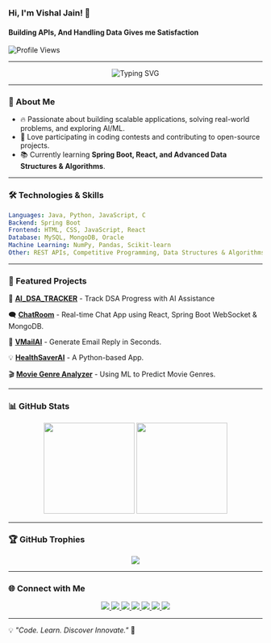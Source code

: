 ### Hi, I'm Vishal Jain! 👋  

#### Building APIs, And Handling Data Gives me Satisfaction

![Profile Views](https://komarev.com/ghpvc/?username=vishal-jain2003&color=blue&style=flat-square)  

---

<div align="center">
  <img src="https://readme-typing-svg.herokuapp.com?font=Fira+Code&pause=1000&color=F75C7E&width=435&lines=Java+Full-Stack+Developer;AI+%26+ML+Enthusiast;Competitive+Programmer;Building+Scalable+Apps" alt="Typing SVG" />
</div>

---

### 🚀 About Me
- 🔥 Passionate about building scalable applications, solving real-world problems, and exploring AI/ML.
- 🎯 Love participating in coding contests and contributing to open-source projects.
- 📚 Currently learning **Spring Boot, React, and Advanced Data Structures & Algorithms**.

---

### 🛠️ Technologies & Skills
```yaml
Languages: Java, Python, JavaScript, C
Backend: Spring Boot
Frontend: HTML, CSS, JavaScript, React
Database: MySQL, MongoDB, Oracle
Machine Learning: NumPy, Pandas, Scikit-learn
Other: REST APIs, Competitive Programming, Data Structures & Algorithms
```

---

### 📌 Featured Projects  


🧠 **[AI_DSA_TRACKER](https://ai-dsa-tracker.vercel.app/)** - Track DSA Progress with AI Assistance  

🗨️ **[ChatRoom](https://chatroom-eight-alpha.vercel.app/)** - Real-time Chat App using React, Spring Boot WebSocket & MongoDB.

🚀 **[VMailAI](https://vmailai.netlify.app)** - Generate Email Reply in Seconds.  

💡 **[HealthSaverAI](https://github.com/Vishal-jain2003/HealthSaver_AI)** - A Python-based App.  

🎬 **[Movie Genre Analyzer](https://moviegenreanalyzerjainai.streamlit.app/)** - Using ML to Predict Movie Genres.  
 




---

### 📊 GitHub Stats
<div align="center">
  <img src="https://github-readme-stats.vercel.app/api?username=vishal-jain2003&show_icons=true&theme=radical" height="180px"/>
  <img src="https://github-readme-stats.vercel.app/api/top-langs/?username=vishal-jain2003&layout=compact&theme=radical" height="180px"/>
</div>

---

### 🏆 GitHub Trophies
<p align="center">
  <img src="https://github-profile-trophy.vercel.app/?username=vishal-jain2003&theme=radical&no-bg=true&no-frame=true" />
</p>

---

### 🌐 Connect with Me
<p align="center">
  <a href="https://www.linkedin.com/in/vishaljain493">
    <img src="https://img.shields.io/badge/LinkedIn-0A66C2?style=for-the-badge&logo=linkedin&logoColor=white"/>
  </a>
  <a href="https://leetcode.com/u/jain_Vishalvj/">
    <img src="https://img.shields.io/badge/LeetCode-FFA116?style=for-the-badge&logo=leetcode&logoColor=white"/>
  </a>
  <a href="https://codeforces.com/profile/vishalvj221">
    <img src="https://img.shields.io/badge/Codeforces-1F8ACB?style=for-the-badge&logo=codeforces&logoColor=white"/>
  </a>
  <a href="https://auth.geeksforgeeks.org/user/vishal2k54/">
    <img src="https://img.shields.io/badge/GeeksforGeeks-2F8D46?style=for-the-badge&logo=geeksforgeeks&logoColor=white"/>
  </a>
  <a href="https://www.hackerrank.com/vishal_jain12345">
    <img src="https://img.shields.io/badge/HackerRank-2EC866?style=for-the-badge&logo=hackerrank&logoColor=white"/>
  </a>
  <a href="https://www.codechef.com/users/jainvishal001">
    <img src="https://img.shields.io/badge/CodeChef-5B4638?style=for-the-badge&logo=codechef&logoColor=white"/>
  </a>
  <a href="https://codolio.com/profile/JainVishal">
    <img src="https://img.shields.io/badge/Codolio-FF5733?style=for-the-badge&logoColor=white"/>
  </a>
</p>


---

💡 *"Code. Learn. Discover Innovate."* 🚀
